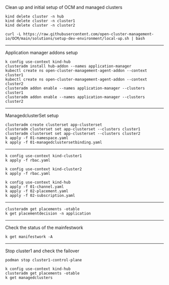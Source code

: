 Clean up and initial setup of OCM and managed clusters

```
kind delete cluster -n hub
kind delete cluster -n cluster1
kind delete cluster -n cluster2

curl -L https://raw.githubusercontent.com/open-cluster-management-io/OCM/main/solutions/setup-dev-environment/local-up.sh | bash
```

---

Application manager addons setup

```
k config use-context kind-hub
clusteradm install hub-addon --names application-manager
kubectl create ns open-cluster-management-agent-addon --context cluster1
kubectl create ns open-cluster-management-agent-addon --context cluster2
clusteradm addon enable --names application-manager --clusters cluster1
clusteradm addon enable --names application-manager --clusters cluster2
```

---

ManagedclusterSet setup

```
clusteradm create clusterset app-clusterset
clusteradm clusterset set app-clusterset --clusters cluster1
clusteradm clusterset set app-clusterset --clusters cluster2
k apply -f 01-namespace.yaml
k apply -f 01-managedclustersetbinding.yaml

```

---

```
k config use-context kind-cluster1
k apply -f rbac.yaml

k config use-context kind-cluster2
k apply -f rbac.yaml

k config use-context kind-hub
k apply -f 01-channel.yaml
k apply -f 02-placement.yaml
k apply -f 02-subscription.yaml
```

---

```
clusteradm get placements -otable
k get placementdecision -n application

```

---

Check the status of the mainfestwork

```
k get manifestwork -A
```

---

Stop cluster1 and check the failover

```
podman stop cluster1-control-plane

k config use-context kind-hub
clusteradm get placements -otable
k get managedclusters
```
